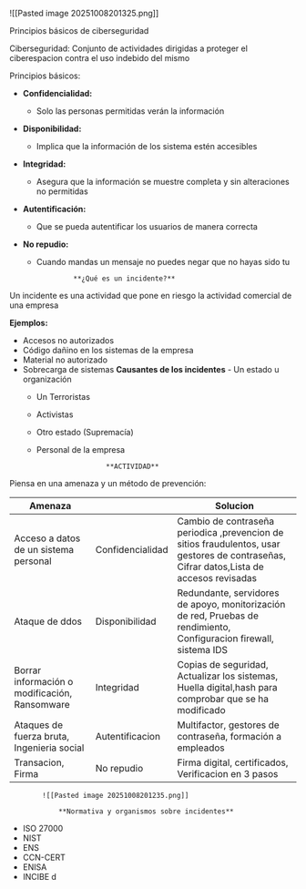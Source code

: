 

  ![[Pasted image 20251008201325.png]]

Principios básicos de ciberseguridad

Ciberseguridad: Conjunto de actividades dirigidas a proteger el ciberespacion contra el uso indebido del mismo

Principios básicos:
- **Confidencialidad:**
	- Solo las personas permitidas verán la información
	 
- **Disponibilidad:**
	 - Implica que la información de los sistema estén accesibles 
	 
- **Integridad:**
   - Asegura que la información se muestre completa y sin alteraciones no permitidas
	 
- **Autentificación:**
	 - Que se pueda autentificar los usuarios de manera correcta
- **No repudio:**
	 - Cuando mandas un mensaje no puedes negar que no hayas sido tu 
 
					**¿Qué es un incidente?**
Un incidente es una actividad que pone en riesgo la actividad comercial de una empresa

**Ejemplos:**
   - Accesos no autorizados
   - Código dañino en los sistemas de la empresa
   - Material no autorizado
   - Sobrecarga de sistemas
**Causantes de los incidentes**
	- Un estado u organización
	 - Un Terroristas
	 - Activistas
	 - Otro estado (Supremacía)
	 - Personal de la empresa
	 
							**ACTIVIDAD**
Piensa en una amenaza y un método de prevención: 

| Amenaza                                       |                  | Solucion                                                                                                                                 |
| --------------------------------------------- | ---------------- | ---------------------------------------------------------------------------------------------------------------------------------------- |
| Acceso a datos de un sistema personal         | Confidencialidad | Cambio de contraseña periodica ,prevencion de sitios fraudulentos, usar gestores de contraseñas, Cifrar datos,Lista de accesos revisadas |
| Ataque de ddos                                | Disponibilidad   | Redundante, servidores de apoyo, monitorización de red, Pruebas de rendimiento, Configuracion firewall, sistema IDS                      |
| Borrar información o modificación, Ransomware | Integridad       | Copias de seguridad, Actualizar los sistemas, Huella digital,hash para comprobar que se ha modificado                                    |
| Ataques de fuerza bruta, Ingenieria social    | Autentificacion  | Multifactor, gestores de contraseña, formación a empleados                                                                               |
| Transacion, Firma                             | No repudio       | Firma digital, certificados, Verificacion en 3 pasos                                                                                     |
			![[Pasted image 20251008201235.png]]

				**Normativa y organismos sobre incidentes**
- ISO 27000
- NIST
- ENS
- CCN-CERT
- ENISA
- INCIBE
d